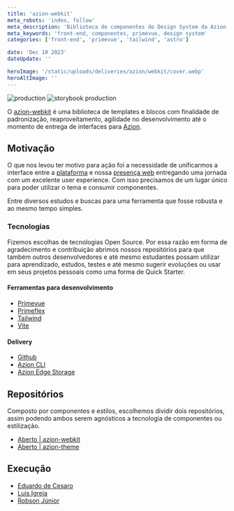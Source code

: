 ```yaml
---
title: 'azion-webkit'
meta_robots: 'index, follow'
meta_description: 'Biblioteca de componentes do Design System da Azion, blocos e fragmentos para compor com agilidade interfaces indo para produção com um tempo baixíssimo.'
meta_keywords: 'front-end, componentes, primevue, design system'
categories: ['front-end', 'primevue', 'tailwind', 'astro']

date: 'Dec 10 2023'
dateUpdate: ''

heroImage: '/static/uploads/deliveries/azion/webkit/cover.webp'
heroAltImage: ''
---
```

![production](https://github.com/aziontech/azion-webkit/actions/workflows/release.yml/badge.svg)
![storybook production](https://github.com/aziontech/azion-webkit/actions/workflows/storybook.yml/badge.svg)

O [azion-webkit](https://github.com/aziontech/azion-webkit) é uma biblioteca de templates e blocos com finalidade de
padronização, reaproveitamento, agilidade no desenvolvimento até o momento de entrega de interfaces para [Azion](https://www.azion.com/pt-br/).


## Motivação

O que nos levou ter motivo para ação foi a necessidade de unificarmos
a interface entre a [plataforma](https://console.azion.com/) e nossa [presença web](https://www.azion.com/pt-br/) 
entregando uma jornada com um excelente user experience. Com isso precisamos de um lugar único para poder utilizar o tema e consumir componentes.

Entre diversos estudos e buscas para uma ferramenta que fosse robusta e ao mesmo tempo simples.

### Tecnologias

Fizemos escolhas de tecnologias Open Source. Por essa razão em forma de agradecimento e contribuição abrimos nossos
repositórios para que também outros desenvolvedores e até mesmo estudantes possam
utilizar para aprendizado, estudos, testes e até mesmo sugerir evoluções ou usar em
seus projetos pessoais como uma forma de Quick Starter.

#### Ferramentas para desenvolvimento

- [Primevue](https://primevue.org/)
- [Primeflex](https://primeflex.org/) 
- [Tailwind](https://tailwindcss.com/) 
- [Vite](https://vitejs.dev/) 

#### Delivery
- [Github](https://github.com/)
- [Azion CLI](https://www.azion.com/pt-br/blog/azion-cli-implemente-jamstack-edge/)
- [Azion Edge Storage](https://www.azion.com/pt-br/documentacao/produtos/store/edge-storage/)


## Repositórios

Composto por componentes e estilos, escolhemos dividir dois repositórios,
assim podendo ambos serem agnósticos a tecnologia de componentes ou estilização.

- [Aberto | azion-webkit](https://github.com/aziontech/azion-webkit)
- [Aberto | azion-theme](https://github.com/aziontech/azion-theme)


## Execução

- [Eduardo de Cesaro](https://www.linkedin.com/in/cesaroeduardo/)
- [Luis Igreja](https://www.linkedin.com/in/luisigreja/)
- [Robson Júnior](https://www.linkedin.com/in/robsongajunior/)


